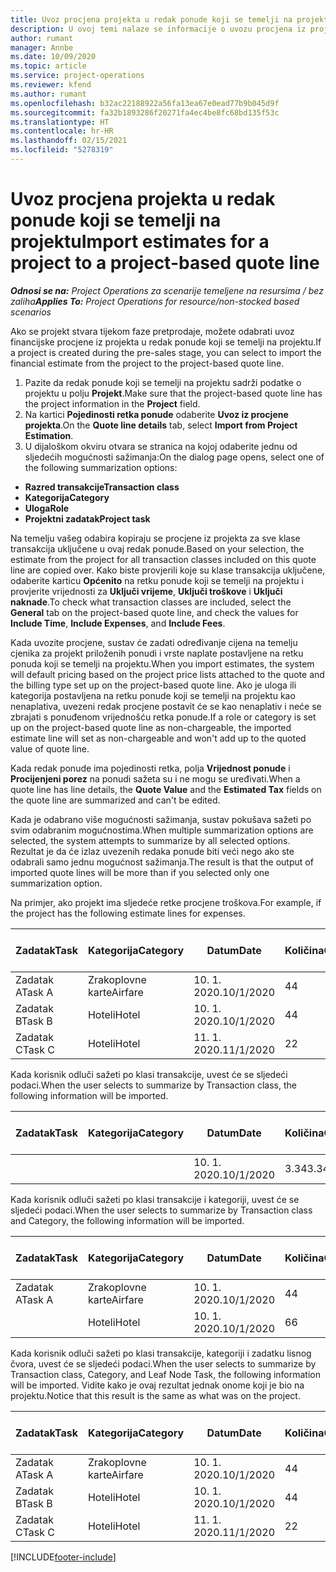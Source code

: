 ```yaml
---
title: Uvoz procjena projekta u redak ponude koji se temelji na projektu
description: U ovoj temi nalaze se informacije o uvozu procjena iz projekta u redak ponude.
author: rumant
manager: Annbe
ms.date: 10/09/2020
ms.topic: article
ms.service: project-operations
ms.reviewer: kfend
ms.author: rumant
ms.openlocfilehash: b32ac22188922a56fa13ea67e0ead77b9b045d9f
ms.sourcegitcommit: fa32b1893286f20271fa4ec4be8fc68bd135f53c
ms.translationtype: HT
ms.contentlocale: hr-HR
ms.lasthandoff: 02/15/2021
ms.locfileid: "5278319"
---
```

# <a name="import-estimates-for-a-project-to-a-project-based-quote-line"></a><span data-ttu-id="7b6a0-103">Uvoz procjena projekta u redak ponude koji se temelji na projektu</span><span class="sxs-lookup"><span data-stu-id="7b6a0-103">Import estimates for a project to a project-based quote line</span></span>

<span data-ttu-id="7b6a0-104">_**Odnosi se na:** Project Operations za scenarije temeljene na resursima / bez zaliha_</span><span class="sxs-lookup"><span data-stu-id="7b6a0-104">_**Applies To:** Project Operations for resource/non-stocked based scenarios_</span></span>


<span data-ttu-id="7b6a0-105">Ako se projekt stvara tijekom faze pretprodaje, možete odabrati uvoz financijske procjene iz projekta u redak ponude koji se temelji na projektu.</span><span class="sxs-lookup"><span data-stu-id="7b6a0-105">If a project is created during the pre-sales stage, you can select to import the financial estimate from the project to the project-based quote line.</span></span>

1. <span data-ttu-id="7b6a0-106">Pazite da redak ponude koji se temelji na projektu sadrži podatke o projektu u polju **Projekt**.</span><span class="sxs-lookup"><span data-stu-id="7b6a0-106">Make sure that the project-based quote line has the project information in the **Project** field.</span></span>
2. <span data-ttu-id="7b6a0-107">Na kartici **Pojedinosti retka ponude** odaberite **Uvoz iz procjene projekta**.</span><span class="sxs-lookup"><span data-stu-id="7b6a0-107">On the **Quote line details** tab, select **Import from Project Estimation**.</span></span>
3. <span data-ttu-id="7b6a0-108">U dijaloškom okviru otvara se stranica na kojoj odaberite jednu od sljedećih mogućnosti sažimanja:</span><span class="sxs-lookup"><span data-stu-id="7b6a0-108">On the dialog page opens, select one of the following summarization options:</span></span>

  - <span data-ttu-id="7b6a0-109">**Razred transakcije**</span><span class="sxs-lookup"><span data-stu-id="7b6a0-109">**Transaction class**</span></span>
  - <span data-ttu-id="7b6a0-110">**Kategorija**</span><span class="sxs-lookup"><span data-stu-id="7b6a0-110">**Category**</span></span>
  - <span data-ttu-id="7b6a0-111">**Uloga**</span><span class="sxs-lookup"><span data-stu-id="7b6a0-111">**Role**</span></span> 
  - <span data-ttu-id="7b6a0-112">**Projektni zadatak**</span><span class="sxs-lookup"><span data-stu-id="7b6a0-112">**Project task**</span></span>

<span data-ttu-id="7b6a0-113">Na temelju vašeg odabira kopiraju se procjene iz projekta za sve klase transakcija uključene u ovaj redak ponude.</span><span class="sxs-lookup"><span data-stu-id="7b6a0-113">Based on your selection, the estimate from the project for all transaction classes included on this quote line are copied over.</span></span> <span data-ttu-id="7b6a0-114">Kako biste provjerili koje su klase transakcija uključene, odaberite karticu **Općenito** na retku ponude koji se temelji na projektu i provjerite vrijednosti za **Uključi vrijeme**, **Uključi troškove** i **Uključi naknade**.</span><span class="sxs-lookup"><span data-stu-id="7b6a0-114">To check what transaction classes are included, select the **General** tab on the project-based quote line, and check the values for **Include Time**, **Include Expenses**, and **Include Fees**.</span></span>

<span data-ttu-id="7b6a0-115">Kada uvozite procjene, sustav će zadati određivanje cijena na temelju cjenika za projekt priloženih ponudi i vrste naplate postavljene na retku ponuda koji se temelji na projektu.</span><span class="sxs-lookup"><span data-stu-id="7b6a0-115">When you import estimates, the system will default pricing based on the project price lists attached to the quote and the billing type set up on the project-based quote line.</span></span> <span data-ttu-id="7b6a0-116">Ako je uloga ili kategorija postavljena na retku ponude koji se temelji na projektu kao nenaplativa, uvezeni redak procjene postavit će se kao nenaplativ i neće se zbrajati s ponuđenom vrijednošću retka ponude.</span><span class="sxs-lookup"><span data-stu-id="7b6a0-116">If a role or category is set up on the project-based quote line as non-chargeable, the imported estimate line will set as non-chargeable and won't add up to the quoted value of quote line.</span></span>

<span data-ttu-id="7b6a0-117">Kada redak ponude ima pojedinosti retka, polja **Vrijednost ponude** i **Procijenjeni porez** na ponudi sažeta su i ne mogu se uređivati.</span><span class="sxs-lookup"><span data-stu-id="7b6a0-117">When a quote line has line details, the **Quote Value** and the **Estimated Tax** fields on the quote line are summarized and can't be edited.</span></span>

<span data-ttu-id="7b6a0-118">Kada je odabrano više mogućnosti sažimanja, sustav pokušava sažeti po svim odabranim mogućnostima.</span><span class="sxs-lookup"><span data-stu-id="7b6a0-118">When multiple summarization options are selected, the system attempts to summarize by all selected options.</span></span> <span data-ttu-id="7b6a0-119">Rezultat je da će izlaz uvezenih redaka ponude biti veći nego ako ste odabrali samo jednu mogućnost sažimanja.</span><span class="sxs-lookup"><span data-stu-id="7b6a0-119">The result is that the output of imported quote lines will be more than if you selected only one summarization option.</span></span>

<span data-ttu-id="7b6a0-120">Na primjer, ako projekt ima sljedeće retke procjene troškova.</span><span class="sxs-lookup"><span data-stu-id="7b6a0-120">For example, if the project has the following estimate lines for expenses.</span></span>

| <span data-ttu-id="7b6a0-121">Zadatak</span><span class="sxs-lookup"><span data-stu-id="7b6a0-121">Task</span></span> | <span data-ttu-id="7b6a0-122">Kategorija</span><span class="sxs-lookup"><span data-stu-id="7b6a0-122">Category</span></span> | <span data-ttu-id="7b6a0-123">Datum</span><span class="sxs-lookup"><span data-stu-id="7b6a0-123">Date</span></span> | <span data-ttu-id="7b6a0-124">Količina</span><span class="sxs-lookup"><span data-stu-id="7b6a0-124">Quantity</span></span> | <span data-ttu-id="7b6a0-125">Jedinična cijena</span><span class="sxs-lookup"><span data-stu-id="7b6a0-125">Unit price</span></span> | <span data-ttu-id="7b6a0-126">Iznos</span><span class="sxs-lookup"><span data-stu-id="7b6a0-126">Amount</span></span> |
| --- | --- | --- | --- | --- | --- |
| <span data-ttu-id="7b6a0-127">Zadatak A</span><span class="sxs-lookup"><span data-stu-id="7b6a0-127">Task A</span></span> | <span data-ttu-id="7b6a0-128">Zrakoplovne karte</span><span class="sxs-lookup"><span data-stu-id="7b6a0-128">Airfare</span></span> | <span data-ttu-id="7b6a0-129">10. 1. 2020.</span><span class="sxs-lookup"><span data-stu-id="7b6a0-129">10/1/2020</span></span> | <span data-ttu-id="7b6a0-130">4</span><span class="sxs-lookup"><span data-stu-id="7b6a0-130">4</span></span> | <span data-ttu-id="7b6a0-131">400</span><span class="sxs-lookup"><span data-stu-id="7b6a0-131">400</span></span> | <span data-ttu-id="7b6a0-132">1600</span><span class="sxs-lookup"><span data-stu-id="7b6a0-132">1600</span></span> |
| <span data-ttu-id="7b6a0-133">Zadatak B</span><span class="sxs-lookup"><span data-stu-id="7b6a0-133">Task B</span></span> | <span data-ttu-id="7b6a0-134">Hoteli</span><span class="sxs-lookup"><span data-stu-id="7b6a0-134">Hotel</span></span> | <span data-ttu-id="7b6a0-135">10. 1. 2020.</span><span class="sxs-lookup"><span data-stu-id="7b6a0-135">10/1/2020</span></span> | <span data-ttu-id="7b6a0-136">4</span><span class="sxs-lookup"><span data-stu-id="7b6a0-136">4</span></span> | <span data-ttu-id="7b6a0-137">200</span><span class="sxs-lookup"><span data-stu-id="7b6a0-137">200</span></span> | <span data-ttu-id="7b6a0-138">800</span><span class="sxs-lookup"><span data-stu-id="7b6a0-138">800</span></span> |
| <span data-ttu-id="7b6a0-139">Zadatak C</span><span class="sxs-lookup"><span data-stu-id="7b6a0-139">Task C</span></span> | <span data-ttu-id="7b6a0-140">Hoteli</span><span class="sxs-lookup"><span data-stu-id="7b6a0-140">Hotel</span></span> | <span data-ttu-id="7b6a0-141">11. 1. 2020.</span><span class="sxs-lookup"><span data-stu-id="7b6a0-141">11/1/2020</span></span> | <span data-ttu-id="7b6a0-142">2</span><span class="sxs-lookup"><span data-stu-id="7b6a0-142">2</span></span> | <span data-ttu-id="7b6a0-143">200</span><span class="sxs-lookup"><span data-stu-id="7b6a0-143">200</span></span> | <span data-ttu-id="7b6a0-144">400</span><span class="sxs-lookup"><span data-stu-id="7b6a0-144">400</span></span> |

<span data-ttu-id="7b6a0-145">Kada korisnik odluči sažeti po klasi transakcije, uvest će se sljedeći podaci.</span><span class="sxs-lookup"><span data-stu-id="7b6a0-145">When the user selects to summarize by Transaction class, the following information will be imported.</span></span>

| <span data-ttu-id="7b6a0-146">Zadatak</span><span class="sxs-lookup"><span data-stu-id="7b6a0-146">Task</span></span> | <span data-ttu-id="7b6a0-147">Kategorija</span><span class="sxs-lookup"><span data-stu-id="7b6a0-147">Category</span></span> | <span data-ttu-id="7b6a0-148">Datum</span><span class="sxs-lookup"><span data-stu-id="7b6a0-148">Date</span></span> | <span data-ttu-id="7b6a0-149">Količina</span><span class="sxs-lookup"><span data-stu-id="7b6a0-149">Quantity</span></span> | <span data-ttu-id="7b6a0-150">Jedinična cijena</span><span class="sxs-lookup"><span data-stu-id="7b6a0-150">Unit price</span></span> | <span data-ttu-id="7b6a0-151">Iznos</span><span class="sxs-lookup"><span data-stu-id="7b6a0-151">Amount</span></span> |
| --- | --- | --- | --- | --- | --- |
| | | <span data-ttu-id="7b6a0-152">10. 1. 2020.</span><span class="sxs-lookup"><span data-stu-id="7b6a0-152">10/1/2020</span></span> | <span data-ttu-id="7b6a0-153">3.34</span><span class="sxs-lookup"><span data-stu-id="7b6a0-153">3.34</span></span> | <span data-ttu-id="7b6a0-154">840</span><span class="sxs-lookup"><span data-stu-id="7b6a0-154">840</span></span> | <span data-ttu-id="7b6a0-155">2800</span><span class="sxs-lookup"><span data-stu-id="7b6a0-155">2800</span></span> |

<span data-ttu-id="7b6a0-156">Kada korisnik odluči sažeti po klasi transakcije i kategoriji, uvest će se sljedeći podaci.</span><span class="sxs-lookup"><span data-stu-id="7b6a0-156">When the user selects to summarize by Transaction class and Category, the following information will be imported.</span></span>

| <span data-ttu-id="7b6a0-157">Zadatak</span><span class="sxs-lookup"><span data-stu-id="7b6a0-157">Task</span></span> | <span data-ttu-id="7b6a0-158">Kategorija</span><span class="sxs-lookup"><span data-stu-id="7b6a0-158">Category</span></span> | <span data-ttu-id="7b6a0-159">Datum</span><span class="sxs-lookup"><span data-stu-id="7b6a0-159">Date</span></span> | <span data-ttu-id="7b6a0-160">Količina</span><span class="sxs-lookup"><span data-stu-id="7b6a0-160">Quantity</span></span> | <span data-ttu-id="7b6a0-161">Jedinična cijena</span><span class="sxs-lookup"><span data-stu-id="7b6a0-161">Unit price</span></span> | <span data-ttu-id="7b6a0-162">Iznos</span><span class="sxs-lookup"><span data-stu-id="7b6a0-162">Amount</span></span> |
| --- | --- | --- | --- | --- | --- |
| <span data-ttu-id="7b6a0-163">Zadatak A</span><span class="sxs-lookup"><span data-stu-id="7b6a0-163">Task A</span></span> | <span data-ttu-id="7b6a0-164">Zrakoplovne karte</span><span class="sxs-lookup"><span data-stu-id="7b6a0-164">Airfare</span></span> | <span data-ttu-id="7b6a0-165">10. 1. 2020.</span><span class="sxs-lookup"><span data-stu-id="7b6a0-165">10/1/2020</span></span> | <span data-ttu-id="7b6a0-166">4</span><span class="sxs-lookup"><span data-stu-id="7b6a0-166">4</span></span> | <span data-ttu-id="7b6a0-167">400</span><span class="sxs-lookup"><span data-stu-id="7b6a0-167">400</span></span> | <span data-ttu-id="7b6a0-168">1600</span><span class="sxs-lookup"><span data-stu-id="7b6a0-168">1600</span></span> |
| | <span data-ttu-id="7b6a0-169">Hoteli</span><span class="sxs-lookup"><span data-stu-id="7b6a0-169">Hotel</span></span> | <span data-ttu-id="7b6a0-170">10. 1. 2020.</span><span class="sxs-lookup"><span data-stu-id="7b6a0-170">10/1/2020</span></span> | <span data-ttu-id="7b6a0-171">6</span><span class="sxs-lookup"><span data-stu-id="7b6a0-171">6</span></span> | <span data-ttu-id="7b6a0-172">200</span><span class="sxs-lookup"><span data-stu-id="7b6a0-172">200</span></span> | <span data-ttu-id="7b6a0-173">1200</span><span class="sxs-lookup"><span data-stu-id="7b6a0-173">1200</span></span> |

<span data-ttu-id="7b6a0-174">Kada korisnik odluči sažeti po klasi transakcije, kategoriji i zadatku lisnog čvora, uvest će se sljedeći podaci.</span><span class="sxs-lookup"><span data-stu-id="7b6a0-174">When the user selects to summarize by Transaction class, Category, and Leaf Node Task, the following information will be imported.</span></span> <span data-ttu-id="7b6a0-175">Vidite kako je ovaj rezultat jednak onome koji je bio na projektu.</span><span class="sxs-lookup"><span data-stu-id="7b6a0-175">Notice that this result is the same as what was on the project.</span></span>

| <span data-ttu-id="7b6a0-176">Zadatak</span><span class="sxs-lookup"><span data-stu-id="7b6a0-176">Task</span></span> | <span data-ttu-id="7b6a0-177">Kategorija</span><span class="sxs-lookup"><span data-stu-id="7b6a0-177">Category</span></span> | <span data-ttu-id="7b6a0-178">Datum</span><span class="sxs-lookup"><span data-stu-id="7b6a0-178">Date</span></span> | <span data-ttu-id="7b6a0-179">Količina</span><span class="sxs-lookup"><span data-stu-id="7b6a0-179">Quantity</span></span> | <span data-ttu-id="7b6a0-180">Jedinična cijena</span><span class="sxs-lookup"><span data-stu-id="7b6a0-180">Unit price</span></span> | <span data-ttu-id="7b6a0-181">Iznos</span><span class="sxs-lookup"><span data-stu-id="7b6a0-181">Amount</span></span> |
| --- | --- | --- | --- | --- | --- |
| <span data-ttu-id="7b6a0-182">Zadatak A</span><span class="sxs-lookup"><span data-stu-id="7b6a0-182">Task A</span></span> | <span data-ttu-id="7b6a0-183">Zrakoplovne karte</span><span class="sxs-lookup"><span data-stu-id="7b6a0-183">Airfare</span></span> | <span data-ttu-id="7b6a0-184">10. 1. 2020.</span><span class="sxs-lookup"><span data-stu-id="7b6a0-184">10/1/2020</span></span> | <span data-ttu-id="7b6a0-185">4</span><span class="sxs-lookup"><span data-stu-id="7b6a0-185">4</span></span> | <span data-ttu-id="7b6a0-186">400</span><span class="sxs-lookup"><span data-stu-id="7b6a0-186">400</span></span> | <span data-ttu-id="7b6a0-187">1600</span><span class="sxs-lookup"><span data-stu-id="7b6a0-187">1600</span></span> |
| <span data-ttu-id="7b6a0-188">Zadatak B</span><span class="sxs-lookup"><span data-stu-id="7b6a0-188">Task B</span></span> | <span data-ttu-id="7b6a0-189">Hoteli</span><span class="sxs-lookup"><span data-stu-id="7b6a0-189">Hotel</span></span> | <span data-ttu-id="7b6a0-190">10. 1. 2020.</span><span class="sxs-lookup"><span data-stu-id="7b6a0-190">10/1/2020</span></span> | <span data-ttu-id="7b6a0-191">4</span><span class="sxs-lookup"><span data-stu-id="7b6a0-191">4</span></span> | <span data-ttu-id="7b6a0-192">200</span><span class="sxs-lookup"><span data-stu-id="7b6a0-192">200</span></span> | <span data-ttu-id="7b6a0-193">800</span><span class="sxs-lookup"><span data-stu-id="7b6a0-193">800</span></span> |
| <span data-ttu-id="7b6a0-194">Zadatak C</span><span class="sxs-lookup"><span data-stu-id="7b6a0-194">Task C</span></span> | <span data-ttu-id="7b6a0-195">Hoteli</span><span class="sxs-lookup"><span data-stu-id="7b6a0-195">Hotel</span></span> | <span data-ttu-id="7b6a0-196">11. 1. 2020.</span><span class="sxs-lookup"><span data-stu-id="7b6a0-196">11/1/2020</span></span> | <span data-ttu-id="7b6a0-197">2</span><span class="sxs-lookup"><span data-stu-id="7b6a0-197">2</span></span> | <span data-ttu-id="7b6a0-198">200</span><span class="sxs-lookup"><span data-stu-id="7b6a0-198">200</span></span> | <span data-ttu-id="7b6a0-199">400</span><span class="sxs-lookup"><span data-stu-id="7b6a0-199">400</span></span> |


[!INCLUDE[footer-include](../includes/footer-banner.md)]